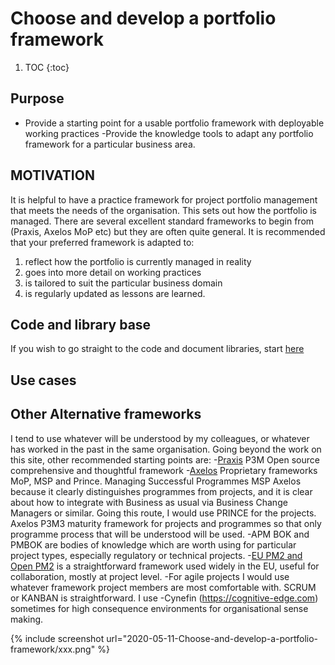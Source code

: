 # Choose and develop a portfolio framework

1. TOC
{:toc}

## Purpose
- Provide a starting point for a usable portfolio framework with deployable working practices
-Provide the knowledge tools to adapt any portfolio framework for a particular business area.

## MOTIVATION
It is helpful to have a practice framework for project portfolio management that meets the needs of the organisation. This sets out how the portfolio is managed. There are several excellent standard frameworks to begin from (Praxis, Axelos MoP etc) but they are often quite general. It is recommended that your preferred framework is adapted to:

1. reflect how the portfolio is currently managed in reality
2. goes into more detail on working practices
3. is tailored to suit the particular business domain
4. is regularly updated as lessons are learned.


## Code and library base
If you wish to go straight to the code and document libraries, start [here](https://github.com/lawrencerowland/Data-Model-for-Project-Frameworks)

## Use cases

## Other Alternative frameworks
I tend to use whatever will be understood by my colleagues, or whatever has worked in the past in the same organisation. Going beyond the work on this site, other recommended starting points are:
-[Praxis](https://www.praxisframework.org) P3M Open source comprehensive and thoughtful framework 
-[Axelos](htpps://axelos.com) Proprietary frameworks MoP, MSP and Prince. Managing Successful Programmes MSP Axelos because it clearly distinguishes programmes from projects, and it is clear about how to integrate with Business as usual via Business Change Managers or similar. Going this route, I would use PRINCE for the projects. Axelos P3M3 maturity framework for projects and programmes so that only programme process that will be understood will be used.
-APM BOK and PMBOK are bodies of knowledge which are worth using for particular project types, especially regulatory or technical projects. 
-[EU PM2 and Open PM2](https://op.europa.eu/en/publication-detail/-/publication/ac3e118a-cb6e-11e8-9424-01aa75ed71a1) is a straightforward framework used widely in the EU, useful for collaboration, mostly at project level.
-For agile projects I would use whatever framework project members are most comfortable with. SCRUM or KANBAN is straightforward. I use -Cynefin (https://cognitive-edge.com) sometimes for high consequence environments for organisational sense making. 

{% include screenshot url="2020-05-11-Choose-and-develop-a-portfolio-framework/xxx.png" %}

